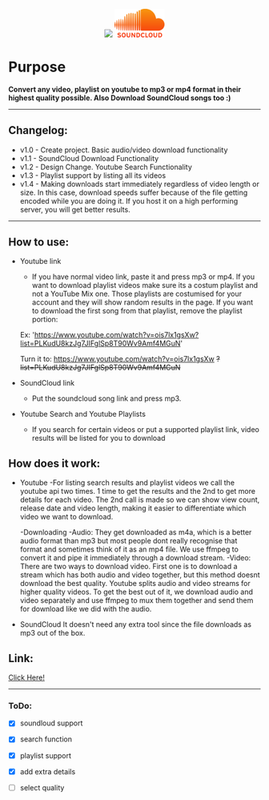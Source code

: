 <p align="middle">
  <img src="https://cdn.mos.cms.futurecdn.net/SytNGv3ZxAVCkvcspmbbvh.jpg" width="100"/>
  <img src="./public/logos/sc.png" width="100" /> 
</p>

# Purpose

**Convert any video, playlist on youtube to mp3 or mp4 format in their highest quality possible. Also Download SoundCloud songs too :)**

---
## Changelog:
- v1.0 - Create project. Basic audio/video download functionality
- v1.1 - SoundCloud Download Functionality
- v1.2 - Design Change. Youtube Search Functionality 
- v1.3 - Playlist support by listing all its videos
- v1.4 - Making downloads start immediately regardless of video length or size. In this case, download speeds suffer because of the file getting encoded while you are doing it. If you host it on a high performing server, you will get better results.
---

## How to use:
- Youtube link
    - If you have normal video link, paste it and press mp3 or mp4. If you want to download playlist videos make sure its a costum playlist and not a YouTube Mix one. Those playlists are costumised for your account and they will show random results in the page. 
    If you want to download the first song from that playlist, remove the playlist portion:
    
    Ex:      'https://www.youtube.com/watch?v=ois7lx1gsXw?list=PLKudU8kzJg7JIFglSp8T90Wv9Amf4MGuN'
    
    Turn it to: https://www.youtube.com/watch?v=ois7lx1gsXw ~~?list=PLKudU8kzJg7JIFglSp8T90Wv9Amf4MGuN~~
- SoundCloud link
    - Put the soundcloud song link and press mp3.
- Youtube Search and Youtube Playlists
    - If you search for certain videos or put a supported playlist link, video results will be listed for you to download

## How does it work:
- Youtube
  -For listing search results and playlist videos we call the youtube api two times. 1 time to get the results and the 2nd to get more details for each video. The 2nd call is made so we can show view count, release date and video length, making it easier to differentiate which video we want to download.
  
  -Downloading
    -Audio: They get downloaded as m4a, which is a better audio format than mp3 but most people dont really recognise that format and sometimes think of it as an mp4 file. We use ffmpeg to convert it and pipe it immediately through a download stream.
    -Video: There are two ways to download video. First one is to download a stream which has both audio and video together, but this method doesnt download the best quality. Youtube splits audio and video streams for higher quality videos. To get the best out of it, we download audio and video separately and use ffmpeg to mux them together and send them for download like we did with the audio.
  
- SoundCloud
  It doesn't need any extra tool since the file downloads as mp3 out of the box.

## Link:
[Click Here!](http://denisytdl.herokuapp.com/)

---
### ToDo:
- [x] soundloud support
- [x] search function
- [x] playlist support
- [x] add extra details
- [ ] select quality

